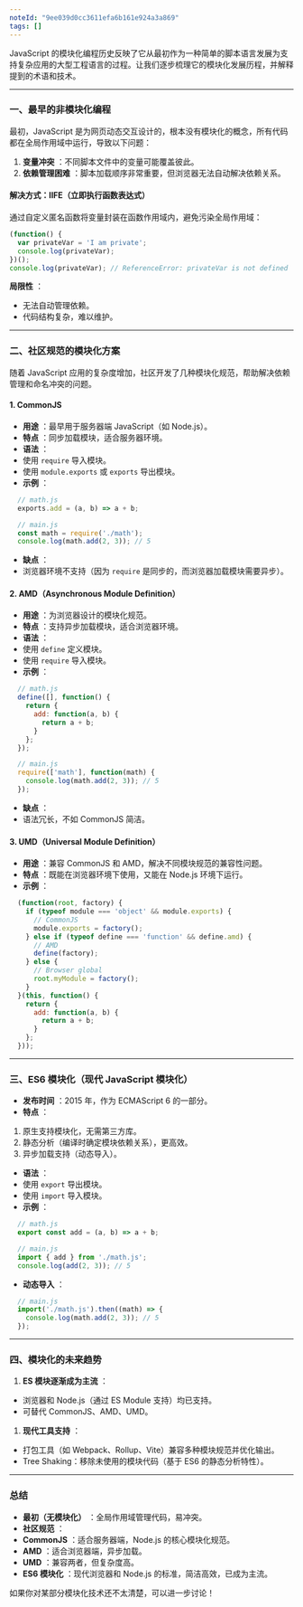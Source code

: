 ```yaml
---
noteId: "9ee039d0cc3611efa6b161e924a3a869"
tags: []
---
```


JavaScript 的模块化编程历史反映了它从最初作为一种简单的脚本语言发展为支持复杂应用的大型工程语言的过程。让我们逐步梳理它的模块化发展历程，并解释提到的术语和技术。

---

### **一、最早的非模块化编程**

最初，JavaScript 是为网页动态交互设计的，根本没有模块化的概念，所有代码都在全局作用域中运行，导致以下问题：

1. **变量冲突** ：不同脚本文件中的变量可能覆盖彼此。
2. **依赖管理困难** ：脚本加载顺序非常重要，但浏览器无法自动解决依赖关系。

#### **解决方式：IIFE（立即执行函数表达式）**

通过自定义匿名函数将变量封装在函数作用域内，避免污染全局作用域：

```javascript
(function() {
  var privateVar = 'I am private';
  console.log(privateVar);
})();
console.log(privateVar); // ReferenceError: privateVar is not defined
```

 **局限性** ：

* 无法自动管理依赖。
* 代码结构复杂，难以维护。

---

### **二、社区规范的模块化方案**

随着 JavaScript 应用的复杂度增加，社区开发了几种模块化规范，帮助解决依赖管理和命名冲突的问题。

#### **1. CommonJS**

* **用途** ：最早用于服务器端 JavaScript（如 Node.js）。
* **特点** ：同步加载模块，适合服务器环境。
* **语法** ：
* 使用 `require` 导入模块。
* 使用 `module.exports` 或 `exports` 导出模块。
* **示例** ：

```javascript
  // math.js
  exports.add = (a, b) => a + b;

  // main.js
  const math = require('./math');
  console.log(math.add(2, 3)); // 5
```

* **缺点** ：
* 浏览器环境不支持（因为 `require` 是同步的，而浏览器加载模块需要异步）。

#### **2. AMD（Asynchronous Module Definition）**

* **用途** ：为浏览器设计的模块化规范。
* **特点** ：支持异步加载模块，适合浏览器环境。
* **语法** ：
* 使用 `define` 定义模块。
* 使用 `require` 导入模块。
* **示例** ：

```javascript
  // math.js
  define([], function() {
    return {
      add: function(a, b) {
        return a + b;
      }
    };
  });

  // main.js
  require(['math'], function(math) {
    console.log(math.add(2, 3)); // 5
  });
```

* **缺点** ：
* 语法冗长，不如 CommonJS 简洁。

#### **3. UMD（Universal Module Definition）**

* **用途** ：兼容 CommonJS 和 AMD，解决不同模块规范的兼容性问题。
* **特点** ：既能在浏览器环境下使用，又能在 Node.js 环境下运行。
* **示例** ：

```javascript
  (function(root, factory) {
    if (typeof module === 'object' && module.exports) {
      // CommonJS
      module.exports = factory();
    } else if (typeof define === 'function' && define.amd) {
      // AMD
      define(factory);
    } else {
      // Browser global
      root.myModule = factory();
    }
  }(this, function() {
    return {
      add: function(a, b) {
        return a + b;
      }
    };
  }));
```

---

### **三、ES6 模块化（现代 JavaScript 模块化）**

* **发布时间** ：2015 年，作为 ECMAScript 6 的一部分。
* **特点** ：

1. 原生支持模块化，无需第三方库。
2. 静态分析（编译时确定模块依赖关系），更高效。
3. 异步加载支持（动态导入）。

* **语法** ：
* 使用 `export` 导出模块。
* 使用 `import` 导入模块。
* **示例** ：

```javascript
  // math.js
  export const add = (a, b) => a + b;

  // main.js
  import { add } from './math.js';
  console.log(add(2, 3)); // 5
```

* **动态导入** ：

```javascript
  // main.js
  import('./math.js').then((math) => {
    console.log(math.add(2, 3)); // 5
  });
```

---

### **四、模块化的未来趋势**

1. **ES 模块逐渐成为主流** ：

* 浏览器和 Node.js（通过 ES Module 支持）均已支持。
* 可替代 CommonJS、AMD、UMD。

1. **现代工具支持** ：

* 打包工具（如 Webpack、Rollup、Vite）兼容多种模块规范并优化输出。
* Tree Shaking：移除未使用的模块代码（基于 ES6 的静态分析特性）。

---

### **总结**

* **最初（无模块化）** ：全局作用域管理代码，易冲突。
* **社区规范** ：
* **CommonJS** ：适合服务器端，Node.js 的核心模块化规范。
* **AMD** ：适合浏览器端，异步加载。
* **UMD** ：兼容两者，但复杂度高。
* **ES6 模块化** ：现代浏览器和 Node.js 的标准，简洁高效，已成为主流。

如果你对某部分模块化技术还不太清楚，可以进一步讨论！
